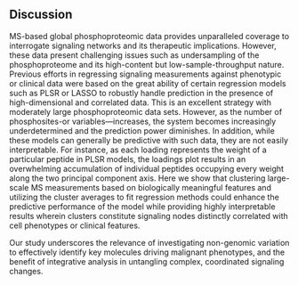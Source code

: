 ## Discussion




MS-based global phosphoproteomic data provides unparalleled coverage to interrogate signaling networks and its therapeutic implications. However, these data present challenging issues such as undersampling of the phosphoproteome and its high-content but low-sample-throughput nature. Previous efforts in regressing signaling measurements against phenotypic or clinical data were based on the great ability of certain regression models such as PLSR or LASSO to robustly handle prediction in the presence of high-dimensional and correlated data. This is an excellent strategy with moderately large phosphoproteomic data sets. However, as the number of phosphosites-or variables—increases, the system becomes increasingly underdetermined and the prediction power diminishes. In addition, while these models can generally be predictive with such data, they are not easily interpretable. For instance, as each loading represents the weight of a particular peptide in PLSR models, the loadings plot results in an overwhelming accumulation of individual peptides occupying every weight along the two principal component axis. Here we show that clustering large-scale MS measurements based on biologically meaningful features and utilizing the cluster averages to fit regression methods could enhance the predictive performance of the model while providing highly interpretable results wherein clusters constitute signaling nodes distinctly correlated with cell phenotypes or clinical features.




Our study underscores the relevance of investigating non-genomic variation to effectively identify key molecules driving malignant phenotypes, and the benefit of integrative analysis in untangling complex, coordinated signaling changes.


